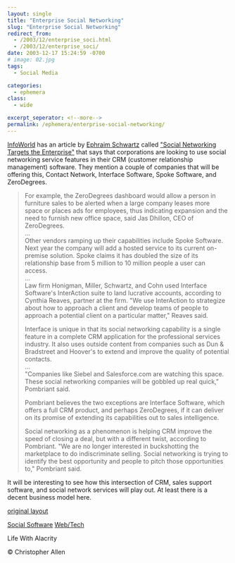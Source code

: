 ```yaml
---
layout: single
title: "Enterprise Social Networking"
slug: "Enterprise Social Networking"
redirect_from:
  - /2003/12/enterprise_soci.html
  - /2003/12/enterprise_soci/
date: 2003-12-17 15:24:59 -0700
# image: 02.jpg
tags: 
  - Social Media

categories:
  - ephemera
class:
  - wide

excerpt_seperator: <!--more-->
permalink: /ephemera/enterprise-social-networking/
---
```


[InfoWorld](http://www.infoworld.com) has an article by [Ephraim Schwartz](https://web.archive.org/web/20061022084339/http://www.infoworld.com/archives/t.jsp?N=c&V=Reality%20Check&F=2003) called ["Social Networking Targets the Enterprise"](https://web.archive.org/web/20070127065211/http://www.infoworld.com/article/03/12/15/49NNsocial_1.html) that says that corporations are looking to use social networking service features in their CRM (customer relationship management) software. They mention a couple of companies that will be offering this, Contact Network, Interface Software, Spoke Software, and ZeroDegrees.

> For example, the ZeroDegrees dashboard would allow a person in furniture sales to be alerted when a large company leases more space or places ads for employees, thus indicating expansion and the need to furnish new office space, said Jas Dhillon, CEO of ZeroDegrees.  
> ...  
> Other vendors ramping up their capabilities include Spoke Software. Next year the company will add a hosted service to its current on-premise solution. Spoke claims it has doubled the size of its relationship base from 5 million to 10 million people a user can access.  
> ...  
> Law firm Honigman, Miller, Schwartz, and Cohn used Interface Software's InterAction suite to land lucrative accounts, according to Cynthia Reaves, partner at the firm. "We use InterAction to strategize about how to approach a client and develop teams of people to approach a potential client on a particular matter," Reaves said.
> 
> Interface is unique in that its social networking capability is a single feature in a complete CRM application for the professional services industry. It also uses outside content from companies such as Dun & Bradstreet and Hoover's to extend and improve the quality of potential contacts.  
> ...  
> "Companies like Siebel and Salesforce.com are watching this space. These social networking companies will be gobbled up real quick," Pombriant said.
> 
> Pombriant believes the two exceptions are Interface Software, which offers a full CRM product, and perhaps ZeroDegrees, if it can deliver on its promise of extending its capabilities out to sales intelligence.
> 
> Social networking as a phenomenon is helping CRM improve the speed of closing a deal, but with a different twist, according to Pombriant. "We are no longer interested in buckshotting the marketplace to do indiscriminate selling. Social networking is trying to identify the best opportunity and people to pitch those opportunities to," Pombriant said.

It will be interesting to see how this intersection of CRM, sales support software, and social network services will play out. At least there is a decent business model here.

[original layout](https://web.archive.org/web/20190225202356/https://www.lifewithalacrity.com/previous/2003/12/enterprise_soci.html)

[Social Software](/tags/social-software/) [Web/Tech](/tags/web/tech/)

Life With Alacrity

© Christopher Allen